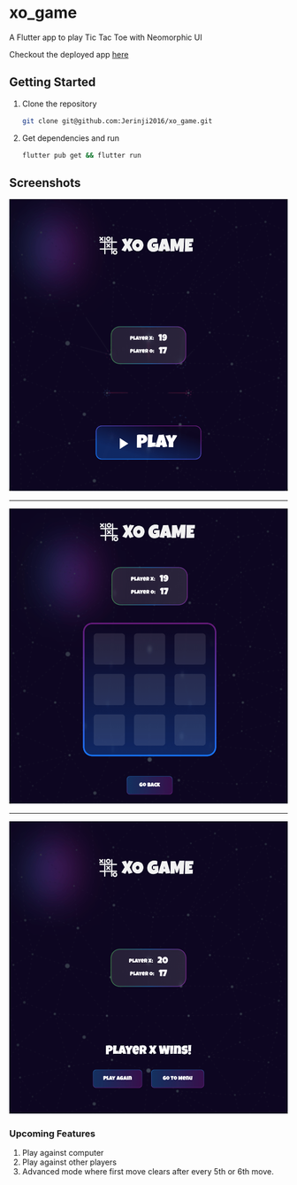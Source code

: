 # xo_game

A Flutter app to play Tic Tac Toe with Neomorphic UI

Checkout the deployed app [here](https://tic-tac-toe-d159d.web.app/)

## Getting Started

1. Clone the repository  

    ```sh
    git clone git@github.com:Jerinji2016/xo_game.git
    ```  

2. Get dependencies and run

    ```sh
    flutter pub get && flutter run
    ```  

## Screenshots

![home](screenshots/home.png)

***

![home](screenshots/game.png)

***

![home](screenshots/result.png)

### Upcoming Features

1. Play against computer
2. Play against other players
3. Advanced mode where first move clears after every 5th or 6th move.